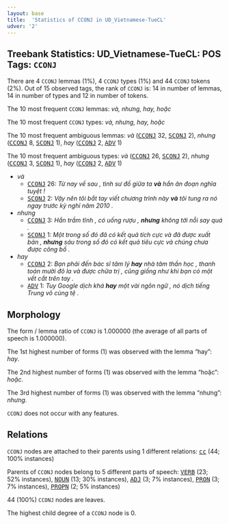 ```yaml
---
layout: base
title:  'Statistics of CCONJ in UD_Vietnamese-TueCL'
udver: '2'
---
```


## Treebank Statistics: UD_Vietnamese-TueCL: POS Tags: `CCONJ`

There are 4 `CCONJ` lemmas (1%), 4 `CCONJ` types (1%) and 44 `CCONJ` tokens (2%).
Out of 15 observed tags, the rank of `CCONJ` is: 14 in number of lemmas, 14 in number of types and 12 in number of tokens.

The 10 most frequent `CCONJ` lemmas: <em>và, nhưng, hay, hoặc</em>

The 10 most frequent `CCONJ` types:  <em>và, nhưng, hay, hoặc</em>

The 10 most frequent ambiguous lemmas: <em>và</em> (<tt><a href="vi_tuecl-pos-CCONJ.html">CCONJ</a></tt> 32, <tt><a href="vi_tuecl-pos-SCONJ.html">SCONJ</a></tt> 2), <em>nhưng</em> (<tt><a href="vi_tuecl-pos-CCONJ.html">CCONJ</a></tt> 8, <tt><a href="vi_tuecl-pos-SCONJ.html">SCONJ</a></tt> 1), <em>hay</em> (<tt><a href="vi_tuecl-pos-CCONJ.html">CCONJ</a></tt> 2, <tt><a href="vi_tuecl-pos-ADV.html">ADV</a></tt> 1)

The 10 most frequent ambiguous types:  <em>và</em> (<tt><a href="vi_tuecl-pos-CCONJ.html">CCONJ</a></tt> 26, <tt><a href="vi_tuecl-pos-SCONJ.html">SCONJ</a></tt> 2), <em>nhưng</em> (<tt><a href="vi_tuecl-pos-CCONJ.html">CCONJ</a></tt> 3, <tt><a href="vi_tuecl-pos-SCONJ.html">SCONJ</a></tt> 1), <em>hay</em> (<tt><a href="vi_tuecl-pos-CCONJ.html">CCONJ</a></tt> 2, <tt><a href="vi_tuecl-pos-ADV.html">ADV</a></tt> 1)


* <em>và</em>
  * <tt><a href="vi_tuecl-pos-CCONJ.html">CCONJ</a></tt> 26: <em>Từ nay về sau , tình sư đồ giữa ta <b>và</b> hắn ân đoạn nghĩa tuyệt !</em>
  * <tt><a href="vi_tuecl-pos-SCONJ.html">SCONJ</a></tt> 2: <em>Vậy nên tôi bắt tay viết chương trình này <b>và</b> tôi tung ra nó ngay trước kỳ nghỉ năm 2010 .</em>
* <em>nhưng</em>
  * <tt><a href="vi_tuecl-pos-CCONJ.html">CCONJ</a></tt> 3: <em>Hắn trầm tĩnh , có uống rượu , <b>nhưng</b> không tới nỗi say quá .</em>
  * <tt><a href="vi_tuecl-pos-SCONJ.html">SCONJ</a></tt> 1: <em>Một trong số đó đã có kết quả tích cực và đã được xuất bản , <b>nhưng</b> sáu trong số đó có kết quả tiêu cực và chúng chưa được công bố .</em>
* <em>hay</em>
  * <tt><a href="vi_tuecl-pos-CCONJ.html">CCONJ</a></tt> 2: <em>Bạn phải đến bác sĩ tâm lý <b>hay</b> nhà tâm thần học , thanh toán mười đô la và được chữa trị , cũng giống như khi bạn có một vết cắt trên tay .</em>
  * <tt><a href="vi_tuecl-pos-ADV.html">ADV</a></tt> 1: <em>Tuy Google dịch khá <b>hay</b> một vài ngôn ngữ , nó dịch tiếng Trung vô cùng tệ .</em>

## Morphology

The form / lemma ratio of `CCONJ` is 1.000000 (the average of all parts of speech is 1.000000).

The 1st highest number of forms (1) was observed with the lemma “hay”: <em>hay</em>.

The 2nd highest number of forms (1) was observed with the lemma “hoặc”: <em>hoặc</em>.

The 3rd highest number of forms (1) was observed with the lemma “nhưng”: <em>nhưng</em>.

`CCONJ` does not occur with any features.


## Relations

`CCONJ` nodes are attached to their parents using 1 different relations: <tt><a href="vi_tuecl-dep-cc.html">cc</a></tt> (44; 100% instances)

Parents of `CCONJ` nodes belong to 5 different parts of speech: <tt><a href="vi_tuecl-pos-VERB.html">VERB</a></tt> (23; 52% instances), <tt><a href="vi_tuecl-pos-NOUN.html">NOUN</a></tt> (13; 30% instances), <tt><a href="vi_tuecl-pos-ADJ.html">ADJ</a></tt> (3; 7% instances), <tt><a href="vi_tuecl-pos-PRON.html">PRON</a></tt> (3; 7% instances), <tt><a href="vi_tuecl-pos-PROPN.html">PROPN</a></tt> (2; 5% instances)

44 (100%) `CCONJ` nodes are leaves.

The highest child degree of a `CCONJ` node is 0.

